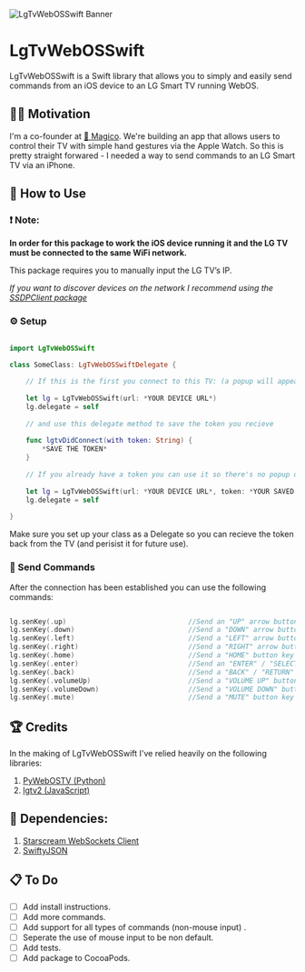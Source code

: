![LgTvWebOSSwift Banner](https://user-images.githubusercontent.com/70895232/119380019-dbad9780-bcc8-11eb-99e1-1264a9f6a0e8.png)
# LgTvWebOSSwift

 LgTvWebOSSwift is a Swift library that allows you to simply and easily send commands from an iOS device to an LG Smart TV running WebOS.

## 🏋️‍♂️ Motivation

I'm a co-founder at [🧿 Magico](https://www.magico.ai/). We're building an app that allows users to control their TV with simple hand gestures via the Apple Watch.
So this is pretty straight forwared - I needed a way to send commands to an LG Smart TV via an iPhone.


## 🤔 How to Use

### ❗ Note: 

**In order for this package to work the iOS device running it and the LG TV must be connected to the same WiFi network.**

This package requires you to manually input the LG TV’s IP.

*If you want to discover devices on the network I recommend using the [SSDPClient package](https://github.com/pierrickrouxel/SSDPClient)*

### ⚙️ Setup

```swift

import LgTvWebOSSwift

class SomeClass: LgTvWebOSSwiftDelegate {
    
    // If this is the first you connect to this TV: (a popup will appear on the TV and require user authorization)
    
    let lg = LgTvWebOSSwift(url: *YOUR DEVICE URL*)
    lg.delegate = self
    
    // and use this delegate method to save the token you recieve
    
    func lgtvDidConnect(with token: String) {
        *SAVE THE TOKEN*
    }
    
    // If you already have a token you can use it so there's no popup on the TV:
    
    let lg = LgTvWebOSSwift(url: *YOUR DEVICE URL*, token: *YOUR SAVED TOKEN*)
    lg.delegate = self
    
}

```
Make sure you set up your class as a Delegate so you can recieve the token back from the TV (and perisist it for future use).

### 📱 Send Commands

After the connection has been established you can use the following commands:

```swift

lg.senKey(.up)                              //Send an "UP" arrow button key press.
lg.senKey(.down)                            //Send a "DOWN" arrow button key press.
lg.senKey(.left)                            //Send a "LEFT" arrow button key press.
lg.senKey(.right)                           //Send a "RIGHT" arrow button key press.
lg.senKey(.home)                            //Send a "HOME" button key press.
lg.senKey(.enter)                           //Send an "ENTER" / "SELECT" button key press.
lg.senKey(.back)                            //Send a "BACK" / "RETURN" arrow button key press.
lg.senKey(.volumeUp)                        //Send a "VOLUME UP" button key press.
lg.senKey(.volumeDown)                      //Send a "VOLUME DOWN" button key press.
lg.senKey(.mute)                            //Send a "MUTE" button key press.

```



## 🏆 Credits
In the making of LgTvWebOSSwift I've relied heavily on the following libraries:

1. [PyWebOSTV (Python)](https://github.com/supersaiyanmode/PyWebOSTV)
2. [lgtv2 (JavaScript)](https://github.com/hobbyquaker/lgtv2)

## 🤝 Dependencies:
1. [Starscream WebSockets Client](https://github.com/daltoniam/Starscream)
2. [SwiftyJSON](https://github.com/SwiftyJSON/SwiftyJSON)

## 📋 To Do
- [ ] Add install instructions.
- [ ] Add more commands.
- [ ] Add support for all types of commands (non-mouse input) .
- [ ] Seperate the use of mouse input to be non default.
- [ ] Add tests.
- [ ] Add package to CocoaPods.
